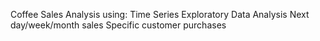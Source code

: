 Coffee Sales Analysis using:
Time Series Exploratory Data Analysis
Next day/week/month sales
Specific customer purchases
